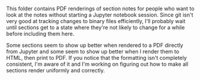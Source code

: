 This folder contains PDF renderings of section notes for people who want to look at the notes without starting a Jupyter notebook session.  Since git isn't very good at tracking changes to binary files efficiently, I'll probably wait until sections get to a state where they're not likely to change for a while before including them here.

Some sections seem to show up better when rendered to a PDF directly from Jupyter and some seem to show up better when I render them to HTML, then print to PDF.  If you notice that the formatting isn't completely consistent, I'm aware of it and I'm working on figuring out how to make all sections render uniformly and correctly.